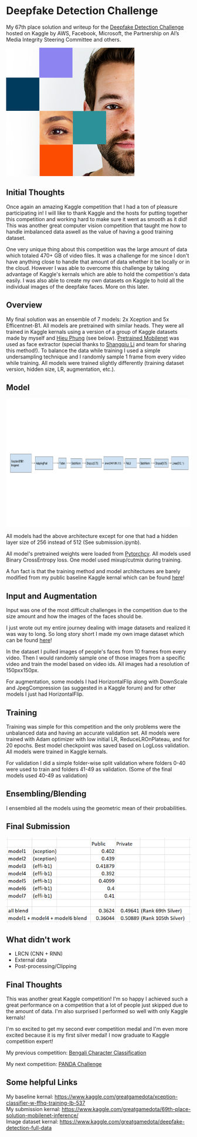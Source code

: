 # Deepfake Detection Challenge

My 67th place solution and writeup for the [Deepfake Detection Challenge](https://www.kaggle.com/c/deepfake-detection-challenge) hosted on Kaggle by AWS, Facebook, Microsoft, the Partnership on AI’s Media Integrity Steering Committee and others.

<img src='https://github.com/GreatGameDota/Deepfake-Detection/blob/master/assets/logo.jpg?raw=true'>

## Initial Thoughts

Once again an amazing Kaggle competition that I had a ton of pleasure participating in! I will like to thank Kaggle and the hosts for putting together this competition and working hard to make sure it went as smooth as it did! This was another great computer vision competition that taught me how to handle imbalanced data aswell as the value of having a good training dataset.

One very unique thing about this competition was the large amount of data which totaled 470+ GB of video files. It was a challenge for me since I don't have anything close to handle that amount of data whether it be locally or in the cloud. However I was able to overcome this challenge by taking advantage of Kaggle's kernals which are able to hold the competition's data easily. I was also able to create my own datasets on Kaggle to hold all the individual images of the deepfake faces. More on this later.

## Overview

My final solution was an ensemble of 7 models: 2x Xception and 5x Efficentnet-B1. All models are pretrained with similar heads. They were all trained in Kaggle kernals using a version of a group of Kaggle datasets made by myself and [Hieu Phung](https://www.kaggle.com/phunghieu) (see below). [Pretrained Mobilenet](https://www.kaggle.com/unkownhihi/mobilenet-face-extractor-helper-code) was used as face extractor (special thanks to [Shangqiu Li](https://www.kaggle.com/unkownhihi) and team for sharing this method!). To balance the data while training I used a simple undersampling technique and I randomly sample 1 frame from every video while training. All models were trained slightly differently (training dataset version, hidden size, LR, augmentation, etc.).

## Model

<img src='https://github.com/GreatGameDota/Deepfake-Detection/blob/master/assets/model.png?raw=true' width=800 height=350>

All models had the above architecture except for one that had a hidden layer size of 256 instead of 512 (See submission.ipynb).

All model's pretrained weights were loaded from [Pytorchcv](https://github.com/osmr/imgclsmob). All models used Binary CrossEntropy loss. One model used mixup/cutmix during training.

A fun fact is that the training method and model architectures are barely modified from my public baseline Kaggle kernal which can be found [here](https://www.kaggle.com/greatgamedota/xception-classifier-w-ffhq-training-lb-555)!

## Input and Augmentation

Input was one of the most difficult challenges in the competition due to the size amount and how the images of the faces should be.

I just wrote out my entire journey dealing with image datasets and realized it was way to long. So long story short I made my own image dataset which can be found [here](https://www.kaggle.com/c/deepfake-detection-challenge/discussion/134420)!

In the dataset I pulled images of people's faces from 10 frames from every video. Then I would randomly sample one of those images from a specific video and train the model based on video ids. All images had a resolution of 150pxx150px.

For augmentation, some models I had HorizontalFlip along with DownScale and JpegCompression (as suggested in a Kaggle forum) and for other models I just had HorizontalFlip.

## Training

Training was simple for this competition and the only problems were the unbalanced data and having an accurate validation set. All models were trained with Adam optimizer with low initial LR, ReduceLROnPlateau, and for 20 epochs. Best model checkpoint was saved based on LogLoss validation. All models were trained in Kaggle kernals.

For validation I did a simple folder-wise split validation where folders 0-40 were used to train and folders 41-49 as validation. (Some of the final models used 40-49 as validation)

## Ensembling/Blending

I ensembled all the models using the geometric mean of their probabilities.

## Final Submission

<img src='https://github.com/GreatGameDota/Deepfake-Detection/blob/master/assets/scores.png?raw=true'>

## What didn't work

- LRCN (CNN + RNN)
- External data
- Post-processing/Clipping

## Final Thoughts

This was another great Kaggle competition! I'm so happy I achieved such a great performance on a competition that a lot of people just skipped due to the amount of data. I'm also surprised I performed so well with only Kaggle kernals!

I'm so excited to get my second ever competition medal and I'm even more excited because it is my first silver medal! I now graduate to Kaggle competition expert!

My previous competition: [Bengali Character Classification](https://github.com/GreatGameDota/Bengali-Character-Classification)

My next competition: [PANDA Challenge](https://github.com/GreatGameDota/PANDA-Challenge-Solution)

## Some helpful Links

My baseline kernal: https://www.kaggle.com/greatgamedota/xception-classifier-w-ffhq-training-lb-537  
My submission kernal: https://www.kaggle.com/greatgamedota/69th-place-solution-mobilenet-inference/  
Image dataset kernal: https://www.kaggle.com/greatgamedota/deepfake-detection-full-data  
